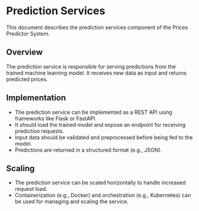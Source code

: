 # Prediction Services

This document describes the prediction services component of the Prices Predictor System.

## Overview

The prediction service is responsible for serving predictions from the trained machine learning model. It receives new data as input and returns predicted prices.

## Implementation

-   The prediction service can be implemented as a REST API using frameworks like Flask or FastAPI.
-   It should load the trained model and expose an endpoint for receiving prediction requests.
-   Input data should be validated and preprocessed before being fed to the model.
-   Predictions are returned in a structured format (e.g., JSON).

## Scaling

-   The prediction service can be scaled horizontally to handle increased request load.
-   Containerization (e.g., Docker) and orchestration (e.g., Kubernetes) can be used for managing and scaling the service.
